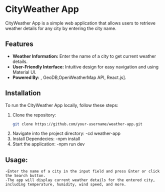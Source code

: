 # CityWeather App

CityWeather App is a simple web application that allows users to retrieve weather details for any city by entering the city name.

## Features

- **Weather Information:** Enter the name of a city to get current weather details.
- **User-Friendly Interface:** Intuitive design for easy navigation and using Material UI.
- **Powered By:** , GeoDB,OpenWeatherMap API, React.js].

## Installation

To run the CityWeather App locally, follow these steps:

1. Clone the repository:
   ```bash
   git clone https://github.com/your-username/weather-app.git
2. Navigate into the project directory:
      -cd weather-app
3. Install Dependecies:
      -npm install
4. Start the application:
      -npm run dev
## Usage:
    -Enter the name of a city in the input field and press Enter or click the Search button.
    -The app will display current weather details for the entered city, including temperature, humidity, wind speed, and more.
